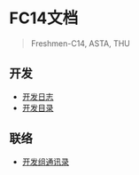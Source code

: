 
# FC14文档

> Freshmen-C14, ASTA, THU

## 开发

- [开发日志](log.csv)
- [开发目录](https://github.com/hzsydy/XiangGuHuaJi)

## 联络

- [开发组通讯录](contact.csv)

